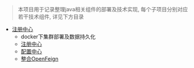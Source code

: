 
> 本项目用于记录整理java相关组件的部署及技术实现, 每个子项目分别对应若干技术组件, 详见下方目录

+ [注册中心](../../tree/main/spring-cloud-alibaba-user)
  + docker下集群部署及数据持久化 
  + [注册中心](../../tree/main/spring-cloud-alibaba-user#注册中心)
  + [配置中心](../../tree/main/spring-cloud-alibaba-user#配置中心)
  + [整合OpenFeign](../../tree/main/spring-cloud-alibaba-user#nacos注册中心结合openfeign)


  





